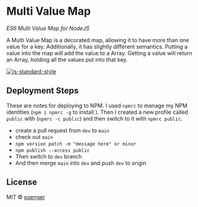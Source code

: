 # Multi Value Map
_ES6 Multi Value Map for NodeJS_

A Multi Value Map is a decorated map, allowing it to have more than one value for a key.
Additionally, it has slightly different semantics. Putting a value into the map will add the value to a Array. Getting a value will return an Array, holding all the values put into that key.

[![js-standard-style](https://img.shields.io/badge/code%20style-standard-brightgreen.svg)](http://standardjs.com)

<!--START_SECTION:toc-->
<!--END_SECTION:toc-->

<!--START_SECTION:file:INSTALLATION.md-->
<!--END_SECTION:file:INSTALLATION.md-->

<!--START_SECTION:jsdoc-->
<!--END_SECTION:jsdoc-->

<!--START_SECTION:file:TUTORIAL.md-->
<!--END_SECTION:file:TUTORIAL.md-->

## Deployment Steps

These are notes for deploying to NPM. I used `npmrc` to manage my NPM identities
(`npm i npmrc -g` to install ). Then I created a new profile called `public` with
(`npmrc -c public`) and then switch to it with `npmrc public`.

* create a pull request from `dev` to `main`
* check out `main`
* `npm version patch -m "message here" or minor`
* `npm publish --access public`
* Then switch to `dev` branch
* And then merge `main` into `dev` and push `dev` to origin

## License

<!--START_SECTION:file:LICENSE-->
<!--END_SECTION:file:LICENSE-->

MIT © [psenger](https://github.com/psenger)
